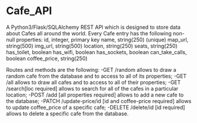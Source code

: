 # Cafe_API

A Python3/Flask/SQLAlchemy REST API which is designed to store data about Cafes all around the world.
Every Cafe entry has the following non-null properties:
    id, integer, primary key
    name, string(250) (unique)
    map_url, string(500)
    img_url, string(500)
    location, string(250)
    seats, string(250) 
    has_toilet, boolean
    has_wifi, boolean
    has_sockets, boolean
    can_take_calls, boolean
    coffee_price, string(250)
    
Routes and methods are the following:
-GET /random                                               allows to draw a random cafe from the database and to access to all of its properties;
-GET /all                                                  allows to draw all cafes and to access to all of their properties;
-GET /search[loc required]                                 allows to search for all of the cafes in a particular location;
-POST /add [all properties required]                       allows to add a new cafe to the database;
-PATCH /update-price/id [id and coffee-price required]     allows to update coffee_price of a specific cafe;
-DELETE /delete/id [id required]                           allows to delete a specific cafe from the database.
